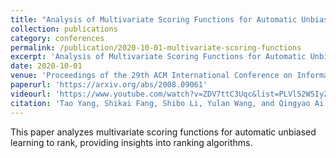 ```yaml
---
title: "Analysis of Multivariate Scoring Functions for Automatic Unbiased Learning to Rank"
collection: publications
category: conferences
permalink: /publication/2020-10-01-multivariate-scoring-functions
excerpt: 'Analysis of Multivariate Scoring Functions for Automatic Unbiased Learning to Rank'
date: 2020-10-01
venue: 'Proceedings of the 29th ACM International Conference on Information and Knowledge Management (CIKM 2020)'
paperurl: 'https://arxiv.org/abs/2008.09061'
videourl: 'https://www.youtube.com/watch?v=ZDV7ttC3Uqc&list=PLVl52W5IyZ4MFQf3uPy8-2b9wF-Ogrodb&index=2&t=1s'
citation: 'Tao Yang, Shikai Fang, Shibo Li, Yulan Wang, and Qingyao Ai. (2020). &quot;Analysis of Multivariate Scoring Functions for Automatic Unbiased Learning to Rank.&quot; <i>Proceedings of the 29th ACM International Conference on Information and Knowledge Management (CIKM 2020)</i>.'
---
```

This paper analyzes multivariate scoring functions for automatic unbiased learning to rank, providing insights into ranking algorithms. 